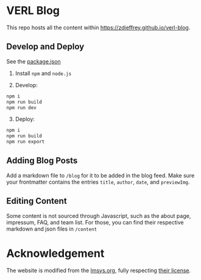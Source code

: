 # VERL Blog

This repo hosts all the content within https://zdjeffrey.github.io/verl-blog. 

## Develop and Deploy
See the [package.json](./package.json)

1. Install `npm` and `node.js`


2. Develop:
```bash
npm i
npm run build
npm run dev
```

3. Deploy:

```bash
npm i
npm run build
npm run export
```

## Adding Blog Posts

Add a markdown file to `/blog` for it to be added in the blog feed. Make sure your frontmatter contains the entries `title`, `author`, `date`, and `previewImg`.

## Editing Content
Some content is not sourced through Javascript, such as the about page, impressum, FAQ, and team list. For those, you can find their respective markdown and json files in `/content`

# Acknowledgement
The website is modified from the [lmsys.org](https://github.com/lm-sys/lm-sys.github.io), fully respecting [their license](https://github.com/lm-sys/lm-sys.github.io/blob/main/LICENSE).

